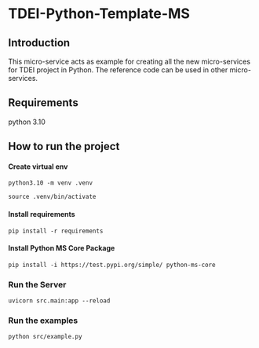 # TDEI-Python-Template-MS
## Introduction 
This micro-service acts as example for creating all the new micro-services for TDEI project in Python. The reference code can be used in other micro-services.

## Requirements
python 3.10

## How to run the project

#### Create virtual env

`python3.10 -m venv .venv`

`source .venv/bin/activate`

#### Install requirements

`pip install -r requirements`

#### Install Python MS Core Package

`pip install -i https://test.pypi.org/simple/ python-ms-core`


### Run the Server

`uvicorn src.main:app --reload`

### Run the examples

`python src/example.py`